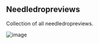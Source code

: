 ## Needledropreviews
Collection of all needledropreviews.

![image](https://user-images.githubusercontent.com/14965451/57580892-21b7aa00-74b8-11e9-8175-569b9ae098da.png)
